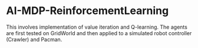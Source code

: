 # AI-MDP-ReinforcementLearning
This involves implementation of value iteration and Q-learning. The agents are first tested on GridWorld and then applied to a simulated robot controller (Crawler) and Pacman.
